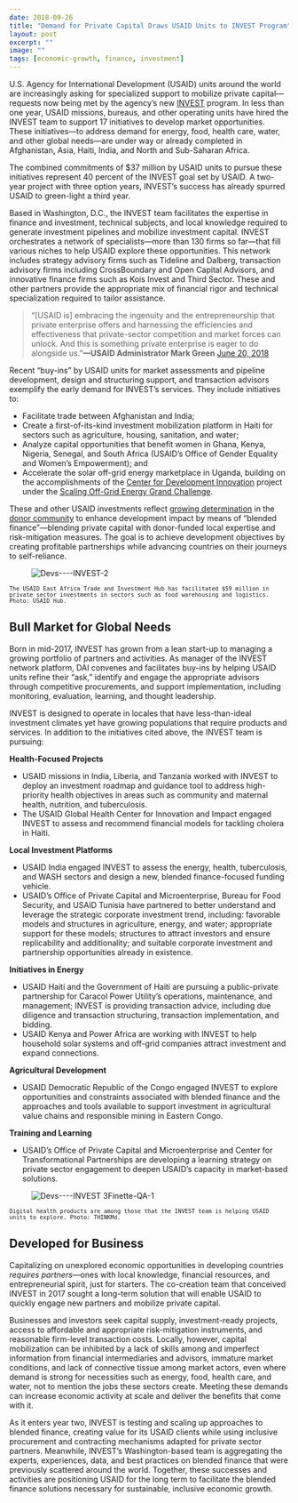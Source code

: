 ```yaml
---
date: 2018-09-26
title: "Demand for Private Capital Draws USAID Units to INVEST Program"
layout: post
excerpt: ""
image: ""
tags: [economic-growth, finance, investment]
---
```

<p>U.S. Agency for International Development (USAID) units around the world are increasingly asking for specialized support to mobilize private capital—requests now being met by the agency’s new <a href="https://www.dai.com/our-work/projects/worldwide-the-invest-project">INVEST</a> program. In less than one year, USAID missions, bureaus, and other operating units have hired the INVEST team to support 17 initiatives to develop market opportunities. These initiatives—to address demand for energy, food, health care, water, and other global needs—are under way or already completed in Afghanistan, Asia, Haiti, India, and North and Sub-Saharan Africa.</p><p>The combined commitments of $37 million by USAID units to pursue these initiatives represent 40 percent of the INVEST goal set by USAID. A two-year project with three option years, INVEST’s success has already spurred USAID to green-light a third year.</p><p>Based in Washington, D.C., the INVEST team facilitates the expertise in finance and investment, technical subjects, and local knowledge required to generate investment pipelines and mobilize investment capital. INVEST orchestrates a network of specialists—more than 130 firms so far—that fill various niches to help USAID explore these opportunities. This network includes strategy advisory firms such as Tideline and Dalberg, transaction advisory firms including CrossBoundary and Open Capital Advisors, and innovative finance firms such as Kois Invest and Third Sector. These and other partners provide the appropriate mix of financial rigor and technical specialization required to tailor assistance.</p><blockquote>“[USAID is] embracing the ingenuity and the entrepreneurship that private enterprise offers and harnessing the efficiencies and effectiveness that private-sector competition and market forces can unlock. And this is something private enterprise is eager to do alongside us.”<strong>—USAID Administrator Mark Green</strong> <a href="https://www.foreign.senate.gov/imo/media/doc/062018_Green_Testimony.pdf">June 20, 2018</a></blockquote><p>Recent “buy-ins” by USAID units for market assessments and pipeline development, design and structuring support, and transaction advisors exemplify the early demand for INVEST’s services. They include initiatives to:</p><ul><li>Facilitate trade between Afghanistan and India;</li><li>Create a first-of-its-kind investment mobilization platform in Haiti for sectors such as agriculture, housing, sanitation, and water;</li><li>Analyze capital opportunities that benefit women in Ghana, Kenya, Nigeria, Senegal, and South Africa (USAID’s Office of Gender Equality and Women’s Empowerment); and</li><li>Accelerate the solar off-grid energy marketplace in Uganda, building on the accomplishments of the <a href="https://www.dai.com/our-work/projects/worldwide-center-development-innovation-professional-management-services">Center for Development Innovation</a> project under the <a href="http://www.scalingoffgrid.org/">Scaling Off-Grid Energy Grand Challenge</a>.</li></ul><p>These and other USAID investments reflect <a href="http://dai-global-developments.com/articles/blended-finance-in-actionhow-usaid-leveraged-100-million-in-east-africa/">growing determination</a> in the <a href="http://dai-global-developments.com/articles/eu-launches-26-billion-fund-to-attract-investment-in-the-european-neighbourhood-and-africas-fragile-states/">donor community</a> to enhance development impact by means of “blended finance”—blending private capital with donor-funded local expertise and risk-mitigation measures. The goal is to achieve development objectives by creating profitable partnerships while advancing countries on their journeys to self-reliance.</p><figure class="kg-card kg-image-card"><img src="https://pubs.ghost.io/uploads/Devs----INVEST-2.jpg" class="kg-image" alt="Devs----INVEST-2" loading="lazy"></figure><p><code><code>The USAID East Africa Trade and Investment Hub has facilitated $59 million in private sector investments in sectors such as food warehousing and logistics. Photo: USAID Hub.</code></code></p><h2 id="bull-market-for-global-needs">Bull Market for Global Needs</h2><p>Born in mid-2017, INVEST has grown from a lean start-up to managing a growing portfolio of partners and activities. As manager of the INVEST network platform, DAI convenes and facilitates buy-ins by helping USAID units refine their “ask,” identify and engage the appropriate advisors through competitive procurements, and support implementation, including monitoring, evaluation, learning, and thought leadership.</p><p>INVEST is designed to operate in locales that have less-than-ideal investment climates yet have growing populations that require products and services. In addition to the initiatives cited above, the INVEST team is pursuing:</p><p><strong>Health-Focused Projects</strong></p><ul><li>USAID missions in India, Liberia, and Tanzania worked with INVEST to deploy an investment roadmap and guidance tool to address high-priority health objectives in areas such as community and maternal health, nutrition, and tuberculosis.</li><li>The USAID Global Health Center for Innovation and Impact engaged INVEST to assess and recommend financial models for tackling cholera in Haiti.</li></ul><p><strong>Local Investment Platforms</strong></p><ul><li>USAID India engaged INVEST to assess the energy, health, tuberculosis, and WASH sectors and design a new, blended finance-focused funding vehicle.</li><li>USAID’s Office of Private Capital and Microenterprise, Bureau for Food Security, and USAID Tunisia have partnered to better understand and leverage the strategic corporate investment trend, including: favorable models and structures in agriculture, energy, and water; appropriate support for these models; structures to attract investors and ensure replicability and additionality; and suitable corporate investment and partnership opportunities already in existence.</li></ul><p><strong>Initiatives in Energy</strong></p><ul><li>USAID Haiti and the Government of Haiti are pursuing a public-private partnership for Caracol Power Utility’s operations, maintenance, and management; INVEST is providing transaction advice, including due diligence and transaction structuring, transaction implementation, and bidding.</li><li>USAID Kenya and Power Africa are working with INVEST to help household solar systems and off-grid companies attract investment and expand connections.</li></ul><p><strong>Agricultural Development</strong></p><ul><li>USAID Democratic Republic of the Congo engaged INVEST to explore opportunities and constraints associated with blended finance and the approaches and tools available to support investment in agricultural value chains and responsible mining in Eastern Congo.</li></ul><p><strong>Training and Learning</strong></p><ul><li>USAID’s Office of Private Capital and Microenterprise and Center for Transformational Partnerships are developing a learning strategy on private sector engagement to deepen USAID’s capacity in market-based solutions.</li></ul><figure class="kg-card kg-image-card"><img src="https://pubs.ghost.io/uploads/Devs----INVEST%203Finette-QA-1.jpg" class="kg-image" alt="Devs----INVEST 3Finette-QA-1" loading="lazy"></figure><p><code><code>Digital health products are among those that the INVEST team is helping USAID units to explore. Photo: THINKMd.</code></code></p><h2 id="developed-for-business">Developed for Business</h2><p>Capitalizing on unexplored economic opportunities in developing countries <em>requires partners</em>—ones with local knowledge, financial resources, and entrepreneurial spirit, just for starters. The co-creation team that conceived INVEST in 2017 sought a long-term solution that will enable USAID to quickly engage new partners and mobilize private capital.</p><p>Businesses and investors seek capital supply, investment-ready projects, access to affordable and appropriate risk-mitigation instruments, and reasonable firm-level transaction costs. Locally, however, capital mobilization can be inhibited by a lack of skills among and imperfect information from financial intermediaries and advisors, immature market conditions, and lack of connective tissue among market actors, even where demand is strong for necessities such as energy, food, health care, and water, not to mention the jobs these sectors create. Meeting these demands can increase economic activity at scale and deliver the benefits that come with it.</p><p>As it enters year two, INVEST is testing and scaling up approaches to blended finance, creating value for its USAID clients while using inclusive procurement and contracting mechanisms adapted for private sector partners. Meanwhile, INVEST’s Washington-based team is aggregating the experts, experiences, data, and best practices on blended finance that were previously scattered around the world. Together, these successes and activities are positioning USAID for the long term to facilitate the blended finance solutions necessary for sustainable, inclusive economic growth.</p>
  